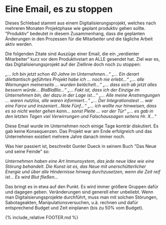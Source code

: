 # Eine Email, es zu stoppen

Dieses Schlebad stammt aus einem Digitalisierungsprojekt, welches nach mehreren Monaten Projektphase wie geplant produktiv gehen sollte. "Produktiv" bedeutet in diesem Zusammenhang, dass die geplanten Änderungen in den Prozessen für die Mitarbeiter und die tägliche Arbeit aktiv werden.

Die folgenden Zitate sind Auszüge einer Email, die ein „verdienter Mitarbeiter“ kurz vor dem Produktivstart an ALLE gesendet hat. Ziel war es, das Digitalisierungsprojekt auf der Ziellinie doch noch zu stoppen:

*„… Ich bin jetzt schon 40 Jahre im Unternehmen…“*
*„… Ein derart dilettantisch geführtes Projekt habe ich … noch nie erlebt…“*
*„… alle Warnungen meinerseits … wurden belächelt…“*
*„… dass sich ab jetzt alles bessern würde… BlaBlaBla…“*
*„… Fakt ist, dass ich der Einzige im Unternehmen bin, der dazu in der Lage ist…“*
*„… Alle meine Anstrengungen … waren nutzlos, alle waren informiert…“*
*„… Der Integrationstest … war eine Farce und inszeniert…Note Fünf…“*
*„… ich wollte nur hinweisen, dass es so nicht weiter gehen kann… sonst Pleite … vor der Tür“*
*„… es gab in den letzten Tagen viel Verwirrungen und Falschaussagen seitens Hr. X…“*


Diese Email wurde im Unternehmen noch einige Tage konträr diskutiert. Es gab keine Konsequenzen. Das Projekt war am Ende erfolgreich und das Unternehmen existiert mehrere Jahre danach immer noch.


Was hier passiert ist, beschreibt Gunter Dueck in seinem Buch "Das Neue und seine Feinde" so:

*Unternehmen haben eine Art Immunsystem, das jede neue Idee wie eine Störung behandelt. Die Kunst ist es, das Neue mit unerschütterlicher Energie und über alle Hindernisse hinweg durchzusetzen, wenn die Zeit reif ist... Es wird Blut fließen...*

Das bringt es in etwa auf den Punkt. Es wird immer größere Gruppen dafür und dagegen geben. Veränderungen sind generell eher unbeliebt. Wenn man Digitalsierungsprojekte durchführt, muss man mit solchen Störungen, Sabotageakten, Manipulationsversuchen, u.ä. rechnen und dafür entsprechend Budget und Zeit einplanen (bis zu 50% vom Budget).  

{% include_relative FOOTER.md %}